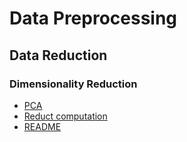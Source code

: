 # Data Preprocessing

<!-- Data Cleansing -->
<!-- Data Transformation -->
## Data Reduction
### Dimensionality Reduction
* [PCA](https://github.com/Taarak9/Data-Preprocessing/tree/main/Data%20Reduction/Dimensionality-Reduction/PCA)
* [Reduct computation](https://github.com/Taarak9/Data-Preprocessing/tree/main/Data%20Reduction/Dimensionality-Reduction/Reduct%20Computation)  
* [README](https://github.com/Taarak9/Data-Preprocessing/blob/main/Data%20Reduction/Dimensionality-Reduction/README.md)
